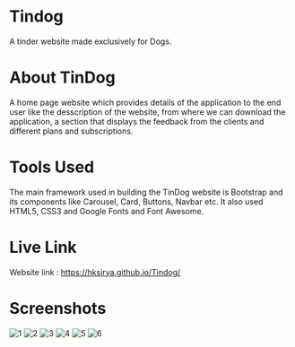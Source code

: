 # Tindog
A tinder website made exclusively for Dogs.
# About TinDog
A home page website which provides details of the application to the end user like the desscription of the website, from where we can download the application, a section that displays the feedback from the clients and different plans and subscriptions.

# Tools Used
The main framework used in building the TinDog website is Bootstrap and its components like Carousel, Card, Buttons, Navbar etc. It also used HTML5, CSS3 and Google Fonts and Font Awesome.

# Live Link 
Website link : https://hksirya.github.io/Tindog/
# Screenshots
![1](https://user-images.githubusercontent.com/104431269/171844785-30d75a47-c562-4ad1-a127-1116f367ceb8.png)
![2](https://user-images.githubusercontent.com/104431269/171844812-9030d7fb-970c-4e15-ab52-eff3e258e526.png)
![3](https://user-images.githubusercontent.com/104431269/171844820-604f4338-9254-465c-8abb-873a775b809c.png)
![4](https://user-images.githubusercontent.com/104431269/171844826-01636d2a-e836-493f-9503-7ff1c4d2c531.png)
![5](https://user-images.githubusercontent.com/104431269/171844834-5d3a2319-8073-48d9-b6cb-e07a944fdce1.png)
![6](https://user-images.githubusercontent.com/104431269/171844839-a7f397d8-e206-4577-b33b-16c2e06f1f03.png)
